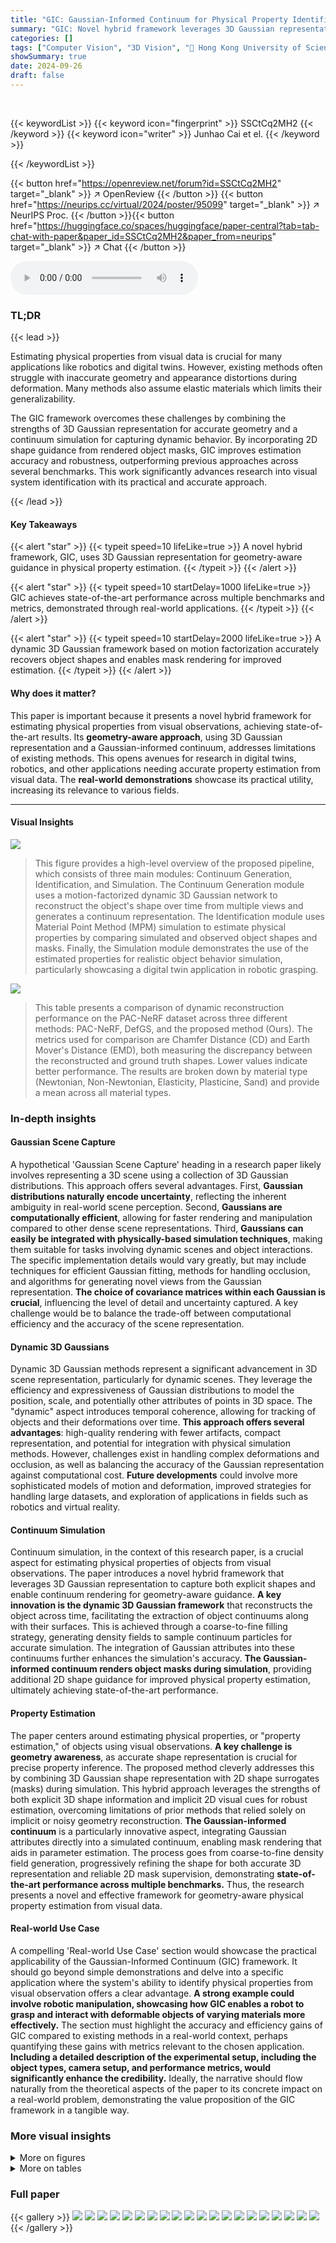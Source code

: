 ```yaml
---
title: "GIC: Gaussian-Informed Continuum for Physical Property Identification and Simulation"
summary: "GIC: Novel hybrid framework leverages 3D Gaussian representation for accurate physical property estimation from visual observations, achieving state-of-the-art performance."
categories: []
tags: ["Computer Vision", "3D Vision", "🏢 Hong Kong University of Science and Technology",]
showSummary: true
date: 2024-09-26
draft: false
---
```


<br>

{{< keywordList >}}
{{< keyword icon="fingerprint" >}} SSCtCq2MH2 {{< /keyword >}}
{{< keyword icon="writer" >}} Junhao Cai et el. {{< /keyword >}}
 
{{< /keywordList >}}

{{< button href="https://openreview.net/forum?id=SSCtCq2MH2" target="_blank" >}}
↗ OpenReview
{{< /button >}}
{{< button href="https://neurips.cc/virtual/2024/poster/95099" target="_blank" >}}
↗ NeurIPS Proc.
{{< /button >}}{{< button href="https://huggingface.co/spaces/huggingface/paper-central?tab=tab-chat-with-paper&paper_id=SSCtCq2MH2&paper_from=neurips" target="_blank" >}}
↗ Chat
{{< /button >}}



<audio controls>
    <source src="https://ai-paper-reviewer.com/SSCtCq2MH2/podcast.wav" type="audio/wav">
    Your browser does not support the audio element.
</audio>


### TL;DR


{{< lead >}}

Estimating physical properties from visual data is crucial for many applications like robotics and digital twins.  However, existing methods often struggle with inaccurate geometry and appearance distortions during deformation.  Many methods also assume elastic materials which limits their generalizability. 



The GIC framework overcomes these challenges by combining the strengths of 3D Gaussian representation for accurate geometry and a continuum simulation for capturing dynamic behavior. By incorporating 2D shape guidance from rendered object masks, GIC improves estimation accuracy and robustness, outperforming previous approaches across several benchmarks. This work significantly advances research into visual system identification with its practical and accurate approach.

{{< /lead >}}


#### Key Takeaways

{{< alert "star" >}}
{{< typeit speed=10 lifeLike=true >}} A novel hybrid framework, GIC, uses 3D Gaussian representation for geometry-aware guidance in physical property estimation. {{< /typeit >}}
{{< /alert >}}

{{< alert "star" >}}
{{< typeit speed=10 startDelay=1000 lifeLike=true >}} GIC achieves state-of-the-art performance across multiple benchmarks and metrics, demonstrated through real-world applications. {{< /typeit >}}
{{< /alert >}}

{{< alert "star" >}}
{{< typeit speed=10 startDelay=2000 lifeLike=true >}} A dynamic 3D Gaussian framework based on motion factorization accurately recovers object shapes and enables mask rendering for improved estimation. {{< /typeit >}}
{{< /alert >}}

#### Why does it matter?
This paper is important because it presents a novel hybrid framework for estimating physical properties from visual observations, achieving state-of-the-art results.  Its **geometry-aware approach**, using 3D Gaussian representation and a Gaussian-informed continuum, addresses limitations of existing methods. This opens avenues for research in digital twins, robotics, and other applications needing accurate property estimation from visual data.  The **real-world demonstrations** showcase its practical utility, increasing its relevance to various fields.

------
#### Visual Insights



![](https://ai-paper-reviewer.com/SSCtCq2MH2/figures_3_1.jpg)

> This figure provides a high-level overview of the proposed pipeline, which consists of three main modules: Continuum Generation, Identification, and Simulation.  The Continuum Generation module uses a motion-factorized dynamic 3D Gaussian network to reconstruct the object's shape over time from multiple views and generates a continuum representation. The Identification module uses Material Point Method (MPM) simulation to estimate physical properties by comparing simulated and observed object shapes and masks. Finally, the Simulation module demonstrates the use of the estimated properties for realistic object behavior simulation, particularly showcasing a digital twin application in robotic grasping.





![](https://ai-paper-reviewer.com/SSCtCq2MH2/tables_7_1.jpg)

> This table presents a comparison of dynamic reconstruction performance on the PAC-NeRF dataset across three different methods: PAC-NeRF, DefGS, and the proposed method (Ours).  The metrics used for comparison are Chamfer Distance (CD) and Earth Mover's Distance (EMD), both measuring the discrepancy between the reconstructed and ground truth shapes. Lower values indicate better performance.  The results are broken down by material type (Newtonian, Non-Newtonian, Elasticity, Plasticine, Sand) and provide a mean across all material types.





### In-depth insights


#### Gaussian Scene Capture
A hypothetical 'Gaussian Scene Capture' heading in a research paper likely involves representing a 3D scene using a collection of 3D Gaussian distributions.  This approach offers several advantages.  First, **Gaussian distributions naturally encode uncertainty**, reflecting the inherent ambiguity in real-world scene perception. Second, **Gaussians are computationally efficient**, allowing for faster rendering and manipulation compared to other dense scene representations. Third, **Gaussians can easily be integrated with physically-based simulation techniques**, making them suitable for tasks involving dynamic scenes and object interactions. The specific implementation details would vary greatly, but may include techniques for efficient Gaussian fitting, methods for handling occlusion, and algorithms for generating novel views from the Gaussian representation.  **The choice of covariance matrices within each Gaussian is crucial**, influencing the level of detail and uncertainty captured. A key challenge would be to balance the trade-off between computational efficiency and the accuracy of the scene representation.

#### Dynamic 3D Gaussians
Dynamic 3D Gaussian methods represent a significant advancement in 3D scene representation, particularly for dynamic scenes.  They leverage the efficiency and expressiveness of Gaussian distributions to model the position, scale, and potentially other attributes of points in 3D space. The "dynamic" aspect introduces temporal coherence, allowing for tracking of objects and their deformations over time. **This approach offers several advantages**:  high-quality rendering with fewer artifacts, compact representation, and potential for integration with physical simulation methods.  However, challenges exist in handling complex deformations and occlusion, as well as balancing the accuracy of the Gaussian representation against computational cost. **Future developments** could involve more sophisticated models of motion and deformation, improved strategies for handling large datasets, and exploration of applications in fields such as robotics and virtual reality.

#### Continuum Simulation
Continuum simulation, in the context of this research paper, is a crucial aspect for estimating physical properties of objects from visual observations.  The paper introduces a novel hybrid framework that leverages 3D Gaussian representation to capture both explicit shapes and enable continuum rendering for geometry-aware guidance. **A key innovation is the dynamic 3D Gaussian framework** that reconstructs the object across time, facilitating the extraction of object continuums along with their surfaces.  This is achieved through a coarse-to-fine filling strategy, generating density fields to sample continuum particles for accurate simulation.  The integration of Gaussian attributes into these continuums further enhances the simulation's accuracy.  **The Gaussian-informed continuum renders object masks during simulation**, providing additional 2D shape guidance for improved physical property estimation, ultimately achieving state-of-the-art performance.

#### Property Estimation
The paper centers around estimating physical properties, or "property estimation," of objects using visual observations.  **A key challenge is geometry awareness**, as accurate shape representation is crucial for precise property inference. The proposed method cleverly addresses this by combining 3D Gaussian shape representation with 2D shape surrogates (masks) during simulation.  This hybrid approach leverages the strengths of both explicit 3D shape information and implicit 2D visual cues for robust estimation, overcoming limitations of prior methods that relied solely on implicit or noisy geometry reconstruction.  **The Gaussian-informed continuum** is a particularly innovative aspect, integrating Gaussian attributes directly into a simulated continuum, enabling mask rendering that aids in parameter estimation.  The process goes from coarse-to-fine density field generation, progressively refining the shape for both accurate 3D representation and reliable 2D mask supervision, demonstrating **state-of-the-art performance across multiple benchmarks.**  Thus, the research presents a novel and effective framework for geometry-aware physical property estimation from visual data.

#### Real-world Use Case
A compelling 'Real-world Use Case' section would showcase the practical applicability of the Gaussian-Informed Continuum (GIC) framework.  It should go beyond simple demonstrations and delve into a specific application where the system's ability to identify physical properties from visual observation offers a clear advantage.  **A strong example could involve robotic manipulation, showcasing how GIC enables a robot to grasp and interact with deformable objects of varying materials more effectively.**  The section must highlight the accuracy and efficiency gains of GIC compared to existing methods in a real-world context, perhaps quantifying these gains with metrics relevant to the chosen application.  **Including a detailed description of the experimental setup, including the object types, camera setup, and performance metrics, would significantly enhance the credibility.**  Ideally, the narrative should flow naturally from the theoretical aspects of the paper to its concrete impact on a real-world problem, demonstrating the value proposition of the GIC framework in a tangible way.


### More visual insights

<details>
<summary>More on figures
</summary>


![](https://ai-paper-reviewer.com/SSCtCq2MH2/figures_4_1.jpg)

> This figure illustrates the architecture of the dynamic 3D Gaussian network, a key component of the proposed method. It shows how the network processes input data (time and initial Gaussian parameters) to generate updated Gaussian parameters for dynamic scene reconstruction. The network is composed of two main parts: a motion network and a coefficient network. The motion network decomposes the object's motion into multiple motion bases, and the coefficient network maps canonical positions and time to corresponding motion coefficients. These components are combined to produce updated Gaussian parameters for each point in the object at each time step, enabling accurate and efficient dynamic scene reconstruction.


![](https://ai-paper-reviewer.com/SSCtCq2MH2/figures_5_1.jpg)

> This figure provides a high-level overview of the proposed pipeline for physical property identification and simulation.  It shows three main stages:  (a) Continuum Generation:  Reconstruction of a dynamic object from multiple views using a motion-factorized dynamic 3D Gaussian network, generating density fields, and extracting surfaces. Gaussian attributes are added for mask rendering during simulation.  (b) Identification:  MPM simulation using the initial continuum and physical parameters, comparing simulated results (surfaces and masks) to extracted ground truth for parameter estimation.  (c) Simulation:  Illustrative simulation results of the digital twin showing behavior consistent with real-world objects.


![](https://ai-paper-reviewer.com/SSCtCq2MH2/figures_7_1.jpg)

> This figure provides a high-level overview of the proposed pipeline for physical property identification and simulation.  It shows three main stages: 1) Continuum generation: reconstructing the object's shape and generating a continuum representation using a motion-factorized dynamic 3D Gaussian network and a coarse-to-fine filling strategy. 2) Identification: using the Material Point Method (MPM) to simulate the object's motion and comparing it to the observations to estimate physical parameters. 3) Simulation: showcasing the ability of the pipeline to simulate realistic object behavior based on the estimated parameters. The figure is divided into three subfigures to illustrate these three steps.


![](https://ai-paper-reviewer.com/SSCtCq2MH2/figures_9_1.jpg)

> This figure provides a high-level overview of the proposed pipeline for physical property identification and simulation using Gaussian-informed continuums. It shows three main modules: continuum generation from multi-view images using a motion-factorized dynamic 3D Gaussian network; physical property identification by comparing simulated and observed object surfaces and masks; and simulation demonstrating the effectiveness of the estimated properties in a digital twin setting.


![](https://ai-paper-reviewer.com/SSCtCq2MH2/figures_15_1.jpg)

> This figure shows a comparison of the coarse-to-fine filling strategy used in the proposed method with different numbers of upsampling steps (a-d), along with the results from PAC-NeRF (e) and the ground truth shapes (f).  The images visually demonstrate how the iterative upsampling and smoothing operations refine the density field, resulting in more accurate shape representations compared to PAC-NeRF, which tends to recover overly large shapes.


![](https://ai-paper-reviewer.com/SSCtCq2MH2/figures_17_1.jpg)

> This figure provides a high-level overview of the proposed pipeline for physical property identification and simulation. It illustrates the three main modules: continuum generation using a motion-factorized dynamic 3D Gaussian network, physical property identification by comparing simulated and observed object shapes and masks, and simulation for digital twin demonstrations. The process starts with multi-view video capture, then proceeds to continuum generation, physical parameter identification and finally simulation with the estimated parameters.


![](https://ai-paper-reviewer.com/SSCtCq2MH2/figures_18_1.jpg)

> This figure shows a real-world application of the proposed method. The left side demonstrates the identification and future state simulation, where the object's physical properties are first identified, and then used to simulate its future behavior.  The right side depicts a robotic grasping simulation, showing how the estimated properties and simulation results are used to perform realistic grasps with different gripper widths (6cm, 4.5cm, and 3.5cm). The color of the simulated object indicates the stress level, with blue representing low stress and red representing high stress.


</details>




<details>
<summary>More on tables
</summary>


![](https://ai-paper-reviewer.com/SSCtCq2MH2/tables_7_2.jpg)
> This table presents the quantitative results of dynamic reconstruction experiments performed on the PAC-NeRF dataset.  It compares the performance of three different methods: PAC-NeRF, DefGS, and the proposed method ('Ours'). The evaluation metrics used are Chamfer Distance (CD) and Earth Mover's Distance (EMD), which measure the discrepancy between the reconstructed shapes and the ground truth shapes.  Results are provided for various object types, including Newtonian, Non-Newtonian fluids, elastic, plasticine, and sand, showing the overall performance and the performance breakdown by material type.

![](https://ai-paper-reviewer.com/SSCtCq2MH2/tables_8_1.jpg)
> This table presents a comparison of dynamic reconstruction performance on the PAC-NeRF dataset. Three methods are compared: PAC-NeRF [12], DefGS [16], and the proposed method.  The evaluation metrics are Chamfer Distance (CD) and Earth Mover's Distance (EMD), both measuring the discrepancy between reconstructed and ground truth shapes. The results are broken down by material type (Newtonian, Non-Newtonian, Elasticity, Plasticine, Sand), providing a comprehensive view of each method's strengths and weaknesses across different material properties.

![](https://ai-paper-reviewer.com/SSCtCq2MH2/tables_8_2.jpg)
> This table presents a comparison of dynamic reconstruction performance on the PAC-NeRF dataset, comparing three different methods: PAC-NeRF, DefGS, and the proposed method.  The comparison uses Chamfer Distance (CD) and Earth Mover's Distance (EMD) metrics across different material types (Newtonian, Non-Newtonian, Elasticity, Plasticine, and Sand). Lower values indicate better performance.

![](https://ai-paper-reviewer.com/SSCtCq2MH2/tables_16_1.jpg)
> This table presents a comparison of the Peak Signal-to-Noise Ratio (PSNR) achieved by different methods on the D-NeRF dataset for novel view synthesis.  The PSNR values are shown for each scene and method, with higher PSNR indicating better image quality. The methods compared include Tensor4D, K-Planes, TiNeuVox, DefGS, and the proposed method 'Ours'. The results demonstrate the superior performance of the proposed method in generating high-quality novel views.

![](https://ai-paper-reviewer.com/SSCtCq2MH2/tables_16_2.jpg)
> This table presents a comparison of dynamic reconstruction performance on the PAC-NeRF dataset.  Three methods are compared: PAC-NeRF, DefGS, and the proposed method (Ours). The comparison uses two metrics: Chamfer Distance (CD) and Earth Mover's Distance (EMD). Results are presented separately for Newtonian, Non-Newtonian, Elasticity, Plasticine, and Sand materials, along with an overall mean.

![](https://ai-paper-reviewer.com/SSCtCq2MH2/tables_18_1.jpg)
> This table presents a comparison of the dynamic reconstruction performance of three different methods: PAC-NeRF, DefGS, and the proposed method, on the PAC-NeRF dataset.  The comparison is made across different material types (Newtonian, Non-Newtonian, Elastic, Plasticine, Sand) using two metrics: Chamfer Distance (CD) and Earth Mover's Distance (EMD). Lower values for CD and EMD indicate better reconstruction accuracy.

![](https://ai-paper-reviewer.com/SSCtCq2MH2/tables_19_1.jpg)
> This table presents a quantitative comparison of dynamic reconstruction performance on the PAC-NeRF dataset. Three methods are compared: PAC-NeRF, DefGS, and the proposed method. The comparison is based on two metrics: Chamfer Distance (CD) and Earth Mover's Distance (EMD).  The results are broken down by material type (Newtonian, Non-Newtonian, Elasticity, Plasticine, Sand) and provide a mean across all material types.  Lower values of CD and EMD indicate better reconstruction accuracy.

![](https://ai-paper-reviewer.com/SSCtCq2MH2/tables_19_2.jpg)
> This table presents a comparison of dynamic reconstruction performance on the PAC-NeRF dataset.  Three methods are compared: PAC-NeRF, DefGS, and the proposed method (Ours).  The metrics used for comparison are Chamfer Distance (CD) and Earth Mover's Distance (EMD), both measuring the difference between the reconstructed and ground truth shapes.  Results are shown for four material types: Newtonian, Non-Newtonian, Elastic, and Plasticine, along with an overall mean.

</details>




### Full paper

{{< gallery >}}
<img src="https://ai-paper-reviewer.com/SSCtCq2MH2/1.png" class="grid-w50 md:grid-w33 xl:grid-w25" />
<img src="https://ai-paper-reviewer.com/SSCtCq2MH2/2.png" class="grid-w50 md:grid-w33 xl:grid-w25" />
<img src="https://ai-paper-reviewer.com/SSCtCq2MH2/3.png" class="grid-w50 md:grid-w33 xl:grid-w25" />
<img src="https://ai-paper-reviewer.com/SSCtCq2MH2/4.png" class="grid-w50 md:grid-w33 xl:grid-w25" />
<img src="https://ai-paper-reviewer.com/SSCtCq2MH2/5.png" class="grid-w50 md:grid-w33 xl:grid-w25" />
<img src="https://ai-paper-reviewer.com/SSCtCq2MH2/6.png" class="grid-w50 md:grid-w33 xl:grid-w25" />
<img src="https://ai-paper-reviewer.com/SSCtCq2MH2/7.png" class="grid-w50 md:grid-w33 xl:grid-w25" />
<img src="https://ai-paper-reviewer.com/SSCtCq2MH2/8.png" class="grid-w50 md:grid-w33 xl:grid-w25" />
<img src="https://ai-paper-reviewer.com/SSCtCq2MH2/9.png" class="grid-w50 md:grid-w33 xl:grid-w25" />
<img src="https://ai-paper-reviewer.com/SSCtCq2MH2/10.png" class="grid-w50 md:grid-w33 xl:grid-w25" />
<img src="https://ai-paper-reviewer.com/SSCtCq2MH2/11.png" class="grid-w50 md:grid-w33 xl:grid-w25" />
<img src="https://ai-paper-reviewer.com/SSCtCq2MH2/12.png" class="grid-w50 md:grid-w33 xl:grid-w25" />
<img src="https://ai-paper-reviewer.com/SSCtCq2MH2/13.png" class="grid-w50 md:grid-w33 xl:grid-w25" />
<img src="https://ai-paper-reviewer.com/SSCtCq2MH2/14.png" class="grid-w50 md:grid-w33 xl:grid-w25" />
<img src="https://ai-paper-reviewer.com/SSCtCq2MH2/15.png" class="grid-w50 md:grid-w33 xl:grid-w25" />
<img src="https://ai-paper-reviewer.com/SSCtCq2MH2/16.png" class="grid-w50 md:grid-w33 xl:grid-w25" />
<img src="https://ai-paper-reviewer.com/SSCtCq2MH2/17.png" class="grid-w50 md:grid-w33 xl:grid-w25" />
<img src="https://ai-paper-reviewer.com/SSCtCq2MH2/18.png" class="grid-w50 md:grid-w33 xl:grid-w25" />
<img src="https://ai-paper-reviewer.com/SSCtCq2MH2/19.png" class="grid-w50 md:grid-w33 xl:grid-w25" />
<img src="https://ai-paper-reviewer.com/SSCtCq2MH2/20.png" class="grid-w50 md:grid-w33 xl:grid-w25" />
{{< /gallery >}}